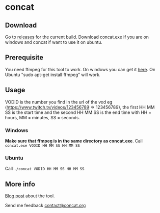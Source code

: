 # concat
## Download
Go to [releases](https://github.com/ArneVogel/concat/releases) for the current build. Download concat.exe if you are on windows and concat if want to use it on ubuntu.

## Prerequisite
You need ffmpeg for this tool to work. On windows you can get it [here](https://www.ffmpeg.org/download.html). 
On Ubuntu "sudo apt-get install ffmpeg" will work.

## Usage
VODID is the number you find in the url of the vod eg (https://www.twitch.tv/videos/123456789 => 123456789), the first HH MM SS is the start time and the second HH MM SS is the end time with HH = hours, MM = minutes, SS = seconds.
### Windows
**Make sure that ffmpeg is in the same directory as concat.exe**.
Call `concat.exe VODID HH MM SS HH MM SS`
### Ubuntu
Call `./concat VODID HH MM SS HH MM SS`

## More info
[Blog post](https://www.arnevogel.com/standalone-concat-version/) about the tool.

Send me feedback contact@concat.org